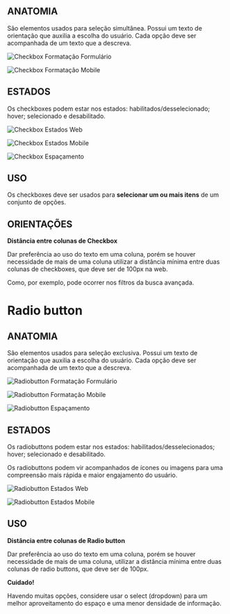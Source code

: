 ## ANATOMIA

São elementos usados para seleção simultânea.
Possui um texto de orientação que auxilia a escolha do usuário.
Cada opção deve ser acompanhada de um texto que a descreva.

![Checkbox Formatação Formulário](images/checkbox-formatacao-formulario.png)

![Checkbox Formatação Mobile](images/checkbox-formatacao-mobile.png)

## ESTADOS

Os checkboxes podem estar nos estados: habilitados/desselecionado; hover; selecionado e desabilitado.

![Checkbox Estados Web](images/checkbox-estados-web.png)

![Checkbox Estados Mobile](images/checkbox-estados-mobile.png)

![Checkbox Espaçamento](images/checkbox-espacamento.png)

## USO

Os checkboxes deve ser usados para **selecionar um ou mais itens** de um conjunto de opções.

## ORIENTAÇÕES

**Distância entre colunas de Checkbox**

Dar preferência ao uso do texto em uma coluna, porém se houver necessidade de mais de uma coluna utilizar a distância mínima entre duas colunas de checkboxes, que deve ser de 100px na web.

Como, por exemplo, pode ocorrer nos filtros da busca avançada.

# Radio button

## ANATOMIA

São elementos usados para seleção exclusiva.
Possui um texto de orientação que auxilia a escolha do usuário.
Cada opção deve ser acompanhada de um texto que a descreva.

![Radiobutton Formatação Formulário](../radio/images/radio-formatacao-formulario.png)

![Radiobutton Formatação Mobile](../radio/images/radio-formatacao-mobile.png)

![Radiobutton Espaçamento](../radio/images/radio-espacamento.png)

## ESTADOS

Os radiobuttons podem estar nos estados: habilitados/desselecionados; hover; selecionado e desabilitado.

Os radiobuttons podem vir acompanhados de ícones ou imagens para uma compreensão mais rápida e maior engajamento do usuário.

![Radiobutton Estados Web](../radio/images/radio-estados-web.png)

![Radiobutton Estados Mobile](../radio/images/radio-estados-mobile.png)

## USO

**Distância entre colunas de Radio button**

Dar preferência ao uso do texto em uma coluna, porém se houver necessidade de mais de uma coluna, utilizar a distância mínima entre duas colunas de radio buttons, que deve ser de 100px.

**Cuidado!**

Havendo muitas opções, considere usar o select (dropdown) para um melhor aproveitamento do espaço e uma menor densidade de informação.
